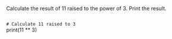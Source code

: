 Calculate the result of 11 raised to the power of 3. Print the result.

<Editor lang="python" type="exercise">
<code>
# Calculate 11 raised to 3
</code>

<solution>
print(11 ** 3)
</solution>
</Editor>